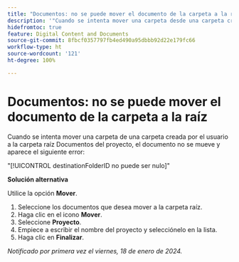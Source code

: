```yaml
---
title: "Documentos: no se puede mover el documento de la carpeta a la raíz"
description: '"Cuando se intenta mover una carpeta desde una carpeta creada por la persona usuaria hasta la carpeta raíz Documentos del proyecto, el documento no se mueve y aparece un error".'
hidefromtoc: true
feature: Digital Content and Documents
source-git-commit: 8fbcf0357797fb4ed490a95dbbb92d22e179fc66
workflow-type: ht
source-wordcount: '121'
ht-degree: 100%

---
```



# Documentos: no se puede mover el documento de la carpeta a la raíz

Cuando se intenta mover una carpeta de una carpeta creada por el usuario a la carpeta raíz Documentos del proyecto, el documento no se mueve y aparece el siguiente error:

&quot;[!UICONTROL destinationFolderID no puede ser nulo]&quot;

**Solución alternativa**

Utilice la opción **Mover**.

1. Seleccione los documentos que desea mover a la carpeta raíz.
1. Haga clic en el icono **Mover**.
1. Seleccione **Proyecto**.
1. Empiece a escribir el nombre del proyecto y selecciónelo en la lista.
1. Haga clic en **Finalizar**.

_Notificado por primera vez el viernes, 18 de enero de 2024._
